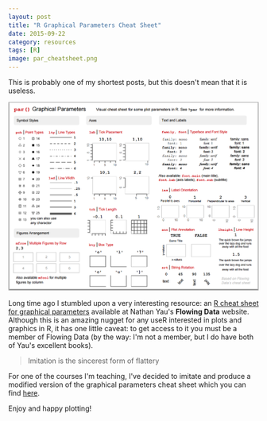```yaml
---
layout: post
title: "R Graphical Parameters Cheat Sheet"
date: 2015-09-22
category: resources
tags: [R]
image: par_cheatsheet.png
---
```


This is probably one of my shortest posts, but this doesn't mean that it is useless. 

<!--more-->

![](/images/blog/par_cheatsheet.png)

Long time ago I stumbled upon a very interesting resource: an [R cheat sheet for graphical parameters](https://flowingdata.com/2015/03/17/r-cheat-sheet-for-graphical-parameters/) available at Nathan Yau's __Flowing Data__ website. Although this is an amazing nugget for any useR interested in plots and graphics in R, it has one little caveat: to get access to it you must be a member of Flowing Data (by the way: I'm not a member, but I do have both of Yau's excellent books).

> Imitation is the sincerest form of flattery

For one of the courses I'm teaching, I've decided to imitate and produce a modified version of the graphical parameters cheat sheet which you can find [here](/teaching/r-graphical-parameters-cheatsheet.pdf).

Enjoy and happy plotting!

